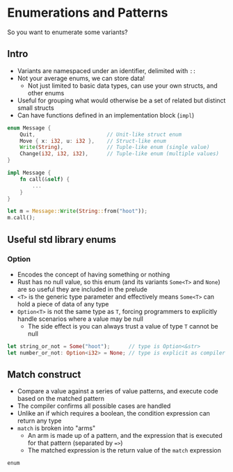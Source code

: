 # Enumerations and Patterns

So you want to enumerate some variants?

## Intro

* Variants are namespaced under an identifier, delimited with `::`
* Not your average enums, we can store data!
    * Not just limited to basic data types, can use your own structs, and other enums
* Useful for grouping what would otherwise be a set of related but distinct small structs
* Can have functions defined in an implementation block (`impl`)
 
```rust
enum Message {
    Quit,                       // Unit-like struct enum
    Move { x: i32, u: i32 },    // Struct-like enum
    Write(String),              // Tuple-like enum (single value)
    Change(i32, i32, i32),      // Tuple-like enum (multiple values)
}

impl Message {
    fn call(&self) {
        ...
    }
}

let m = Message::Write(String::from("hoot"));
m.call();
```

## Useful std library enums

### Option

* Encodes the concept of having something or nothing
* Rust has no null value, so this enum (and its variants `Some<T>` and `None`) are so useful they are included in the prelude
* `<T>` is the generic type parameter and effectively means `Some<T>` can hold a piece of data of any type
* `Option<T>` is not the same type as `T`, forcing programmers to explicitly handle scenarios where a value may be null
   * The side effect is you can always trust a value of type `T` cannot be null 

```rust
let string_or_not = Some("hoot");      // type is Option<&str>
let number_or_not: Option<i32> = None; // type is explicit as compiler cannot infer a type from Option::None
```

## Match construct

* Compare a value against a series of value patterns, and execute code based on the matched pattern
* The compiler confirms all possible cases are handled
* Unlike an if which requires a boolean, the condition expression can return any type
* `match` is broken into "arms"
   * An arm is made up of a pattern, and the expression that is executed for that pattern (separated by `=>`) 
   * The matched expression is the return value of the `match` expression

```
enum 
